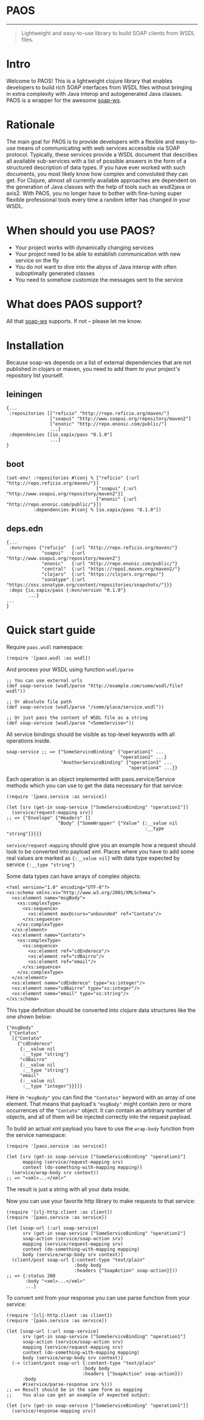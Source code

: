 # PAOS

---

> Lightweight and easy-to-use library to build SOAP clients from WSDL files.

# Intro

Welcome to PAOS! This is a lightweight clojure library that enables developers to build rich SOAP interfaces from WSDL files without bringing in extra complexity with Java interop and autogenerated Java classes. PAOS is a wrapper for the awesome [soap-ws](https://github.com/reficio/soap-ws).

# Rationale

The main goal for PAOS is to provide developers with a flexible and easy-to-use means of communicating with web services accessible via SOAP protocol. Typically, these services provide a WSDL document that describes all available sub-services with a list of possible answers in the form of a structured description of data types. If you have ever worked with such documents, you most likely know how complex and convoluted they can get. For Clojure, almost all currently available approaches are dependent on the generation of Java classes with the help of tools such as wsdl2java or axis2. With PAOS, you no longer have to bother with fine-tuning super flexible professional tools every time a random letter has changed in your WSDL.

# When should you use PAOS?

- Your project works with dynamically changing services
- Your project need to be able to establish communication with new service on the fly
- You do not want to dive into the abyss of Java interop with often suboptimally generated classes
- You need to somehow customize the messages sent to the service

# What does PAOS support?

All that [soap-ws](https://github.com/reficio/soap-ws) supports. If not – please let me know.

# Installation

Because soap-ws depends on a list of external dependencies that are not published in clojars or maven, you need to add them to your project's repository list yourself.

## leiningen

    {...
     :repositories [["reficio" "http://repo.reficio.org/maven/"]
                    ["soapui" "http://www.soapui.org/repository/maven2"]
                    ["enonic" "http://repo.enonic.com/public/"]
                    ...]
     :dependencies [[io.xapix/paos "0.1.0"]
                    ...]
    }

## boot

    (set-env! :repositories #(conj % ["reficio" {:url "http://repo.reficio.org/maven/"}]
                                     ["soapui" {:url "http://www.soapui.org/repository/maven2"}]
                                     ["enonic" {:url "http://repo.enonic.com/public/"}])
              :dependencies #(conj % [io.xapix/paos "0.1.0"])

## deps.edn

    {...
     :mvn/repos {"reficio"  {:url "http://repo.reficio.org/maven/"}
                 "soapui"   {:url "http://www.soapui.org/repository/maven2"}
                 "enonic"   {:url "http://repo.enonic.com/public/"}
                 "central"  {:url "https://repo1.maven.org/maven2/"}
                 "clojars"  {:url "https://clojars.org/repo/"}
                 "sonatype" {:url "https://oss.sonatype.org/content/repositories/snapshots/"}}}
     :deps {io.xapix/paos {:mvn/version "0.1.0"}
            ...}
    ...
    }

# Quick start guide

Require `paos.wsdl` namespace:

    (require '[paos.wsdl :as wsdl])

And process your WSDL using function `wsdl/parse` 

    ;; You can use external urls
    (def soap-service (wsdl/parse "http://example.com/some/wsdl/file?wsdl"))
    
    ;; Or absolute file path
    (def soap-service (wsdl/parse "/some/place/service.wsdl"))
    
    ;; Or just pass the content of WSDL file as a string
    (def soap-service (wsdl/parse "<SomeServise>"))

All service bindings should be visible as top-level keywords with all operations inside.

    soap-service ;; => {"SomeServiceBinding" {"operation1" ...
                                              "operation2" ...}
                        "AnotherServiceBinding" {"operation3" ...
                                                 "operation4" ...}}

Each operation is an object implemented with paos.service/Service methods which you can use to get the data necessary for that service:

    (require '[paos.service :as service])
    
    (let [srv (get-in soap-service ["SomeServiceBinding" "operation1"]]
      (service/request-mapping srv)) 
    ;; => {"Envelope" {"Headers" []
                       "Body" {"SomeWrapper" {"Value" {:__value nil
                                                       :__type "string"}}}}}

`service/request-mapping` should give you an example how a request should look to be converted into payload xml. Places where you have to add some real values are marked as `{:__value nil}` with data type expected by service `{:__type "string"}`

Some data types can have arrays of complex objects:

    <?xml version="1.0" encoding="UTF-8"?>
    <xs:schema xmlns:xs="http://www.w3.org/2001/XMLSchema">
      <xs:element name="msgBody">
        <xs:complexType>
          <xs:sequence>
            <xs:element maxOccurs="unbounded" ref="Contato"/>
          </xs:sequence>
        </xs:complexType>
      </xs:element>
      <xs:element name="Contato">
        <xs:complexType>
          <xs:sequence>
            <xs:element ref="cdEndereco"/>
            <xs:element ref="cdBairro"/>
            <xs:element ref="email"/>
          </xs:sequence>
        </xs:complexType>
      </xs:element>
      <xs:element name="cdEndereco" type="xs:integer"/>
      <xs:element name="cdBairro" type="xs:integer"/>
      <xs:element name="email" type="xs:string"/>
    </xs:schema>

This type definition should be converted into clojure data structures like the one shown below:

    {"msgBody"
     {"Contatos" 
      [{"Contato"
        {"cdEndereco"
         {:__value nil
          :__type "string"}
         "cdBairro"
         {:__value nil
          :__type "string"}
         "email"
         {:__value nil
          :__type "integer"}}}]}

Here in `"msgBody"` you can find the `"Contatos"` keyword with an array of one element. That means that payload's `"msgBody"` might contain zero or more occurrences of the `"Contato"` object. It can contain an arbitrary number of objects, and all of them will be injected correctly into the request payload.

To build an actual xml payload you have to use the `wrap-body` function from the service namespace:

    (require '[paos.service :as service])
    
    (let [srv (get-in soap-service ["SomeServiceBinding" "operation1"]
          mapping (service/request-mapping srv)
          context (do-something-with-mapping mapping)]
      (service/wrap-body srv context))
    ;; => "<xml>...</xml>"

The result is just a string with all your data inside.

Now you can use your favorite http library to make requests to that service:

    (require '[clj-http.client :as client])
    (require '[paos.service :as service])
    
    (let [soap-url (:url soap-service)
          srv (get-in soap-service ["SomeServiceBinding" "operation1"]
          soap-action (service/soap-action srv)
          mapping (service/request-mapping srv)
          context (do-something-with-mapping mapping)
          body (service/wrap-body srv context)]
      (client/post soap-url {:content-type "text/plain"
                             :body body
                             :headers {"SoapAction" soap-action}}))
    ;; => {:status 200
           :body "<xml>...</xml>"
           ...} 

To convert xml from your response you can use parse function from your service:

    (require '[clj-http.client :as client])
    (require '[paos.service :as service])
    
    (let [soap-url (:url soap-service)
          srv (get-in soap-service ["SomeServiceBinding" "operation1"]
          soap-action (service/soap-action srv)
          mapping (service/request-mapping srv)
          context (do-something-with-mapping mapping)
          body (service/wrap-body srv context)]
      (-> (client/post soap-url {:content-type "text/plain"
                                :body body
                                :headers {"SoapAction" soap-action}})
          :body
          #(service/parse-response srv %)))
    ;; => Result should be in the same form as mapping
    ;;    You also can get an example of expected output:
    
    (let [srv (get-in soap-service ["SomeServiceBinding" "operation1"]]
      (service/response-mapping srv))

